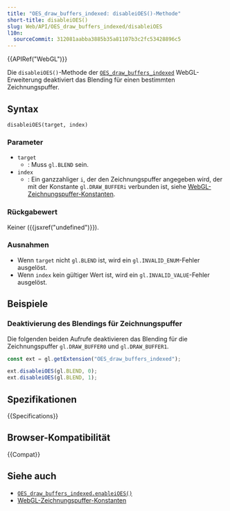 ```yaml
---
title: "OES_draw_buffers_indexed: disableiOES()-Methode"
short-title: disableiOES()
slug: Web/API/OES_draw_buffers_indexed/disableiOES
l10n:
  sourceCommit: 312081aabba3885b35a81107b3c2fc53428896c5
---
```


{{APIRef("WebGL")}}

Die `disableiOES()`-Methode der [`OES_draw_buffers_indexed`](/de/docs/Web/API/OES_draw_buffers_indexed) WebGL-Erweiterung deaktiviert das Blending für einen bestimmten Zeichnungspuffer.

## Syntax

```js-nolint
disableiOES(target, index)
```

### Parameter

- `target`
  - : Muss `gl.BLEND` sein.
- `index`
  - : Ein ganzzahliger `i`, der den Zeichnungspuffer angegeben wird, der mit der Konstante `gl.DRAW_BUFFERi` verbunden ist, siehe [WebGL-Zeichnungspuffer-Konstanten](/de/docs/Web/API/WebGL_API/Constants#draw_buffers).

### Rückgabewert

Keiner ({{jsxref("undefined")}}).

### Ausnahmen

- Wenn `target` nicht `gl.BLEND` ist, wird ein `gl.INVALID_ENUM`-Fehler ausgelöst.
- Wenn `index` kein gültiger Wert ist, wird ein `gl.INVALID_VALUE`-Fehler ausgelöst.

## Beispiele

### Deaktivierung des Blendings für Zeichnungspuffer

Die folgenden beiden Aufrufe deaktivieren das Blending für die Zeichnungspuffer `gl.DRAW_BUFFER0` und `gl.DRAW_BUFFER1`.

```js
const ext = gl.getExtension("OES_draw_buffers_indexed");

ext.disableiOES(gl.BLEND, 0);
ext.disableiOES(gl.BLEND, 1);
```

## Spezifikationen

{{Specifications}}

## Browser-Kompatibilität

{{Compat}}

## Siehe auch

- [`OES_draw_buffers_indexed.enableiOES()`](/de/docs/Web/API/OES_draw_buffers_indexed/enableiOES)
- [WebGL-Zeichnungspuffer-Konstanten](/de/docs/Web/API/WebGL_API/Constants#draw_buffers)
